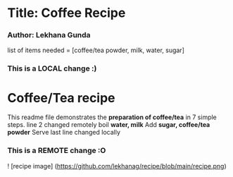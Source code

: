 # Title: Coffee Recipe
### Author: Lekhana Gunda
list of items needed = [coffee/tea powder, milk, water, sugar]
### This is a LOCAL change :)
# Coffee/Tea recipe
This readme file demonstrates the __preparation of coffee/tea__ in 7 simple steps. line 2 changed remotely
boil __water, milk__
Add __sugar, coffee/tea powder__
Serve
last line changed locally
### This is a REMOTE change :O
! [recipe image] (https://github.com/lekhanag/recipe/blob/main/recipe.png)
